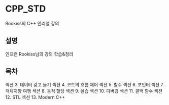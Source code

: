 # CPP_STD
Rookiss의 C++ 언리얼 강의

## 설명
인프런 Rookiss님의 강의 학습&정리

## 목차
섹션 3. 데이터 갖고 놀기
섹션 4. 코드의 흐름 제어
섹션 5. 함수
섹션 6. 포인터
섹션 7. 객체지향 여행
섹션 8. 동적 할당
섹션 9. 실습
섹션 10. 디버깅
섹션 11. 콜백 함수
섹션 12. STL
섹션 13. Modern C++
